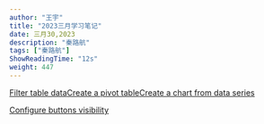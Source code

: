 ```yaml
---
author: "王宇"
title: "2023三月学习笔记"
date: 三月30,2023
description: "秦路航"
tags: ["秦路航"]
ShowReadingTime: "12s"
weight: 447
---
```

[Filter table data](#)[Create a pivot table](#)[Create a chart from data series](#)

[Configure buttons visibility](/users/tfac-settings.action)